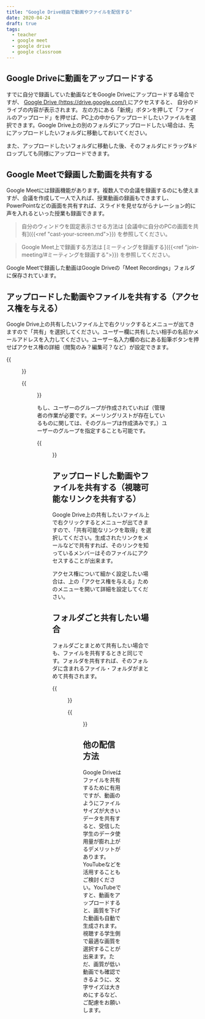 ```yaml
---
title: "Google Drive経由で動画やファイルを配信する"
date: 2020-04-24
draft: true
tags: 
  - teacher
  - google meet
  - google drive
  - google classroom
---
```



## Google Driveに動画をアップロードする
すでに自分で録画していた動画などをGoogle Driveにアップロードする場合ですが、
[Google Drive (https://drive.google.com/) ](https://drive.google.com/)にアクセスすると、
自分のドライブの内容が表示されます。
左の方にある「新規」ボタンを押して「ファイルのアップロード」を押せば、PC上の中からアップロードしたいファイルを選択できます。Google Drive上の別のフォルダにアップロードしたい場合は、先にアップロードしたいフォルダに移動しておいてください。

また、アップロードしたいフォルダに移動した後、そのフォルダにドラッグ&ドロップしても同様にアップロードできます。


## Google Meetで録画した動画を共有する
Google Meetには録画機能があります。複数人での会議を録画するのにも使えますが、会議を作成して一人で入れば、授業動画の録画もできますし、PowerPointなどの画面を共有すれば、スライドを見せながらナレーション的に声を入れるといった授業も録画できます。

> 自分のウィンドウを固定表示させる方法は
> [会議中に自分のPCの画面を共有]({{<ref "cast-your-screen.md">}})
> を参照してください。

> Google Meet上で録画する方法は
> [ミーティングを録画する]({{<ref "join-meeting/#ミーティングを録画する">}})
> を参照してください。

Google Meetで録画した動画はGoogle Driveの「Meet Recordings」フォルダに保存されています。

## アップロードした動画やファイルを共有する（アクセス権を与える）
Google Drive上の共有したいファイル上で右クリックするとメニューが出てきますので「共有」を選択してください。ユーザー欄に共有したい相手の名前かメールアドレスを入力してください。ユーザー名入力欄の右にある鉛筆ボタンを押せばアクセス権の詳細（閲覧のみ？編集可？など）が設定できます。

{{<figure src="1.png" title="共有したいファイルを表示" class="center">}}

{{<figure src="2.png" title="ユーザーの所にメールアドレスを入力" class="center">}}

もし、ユーザーのグループが作成されていれば（管理者の作業が必要です。メーリングリストが存在しているものに関しては、そのグループは作成済みです。）ユーザーのグループを指定することも可能です。

{{<figure src="3.png" title="クラス単位で招待する" class="center">}}

## アップロードした動画やファイルを共有する（視聴可能なリンクを共有する）
Google Drive上の共有したいファイル上で右クリックするとメニューが出てきますので、「共有可能なリンクを取得」を選択してください。生成されたリンクをメールなどで共有すれば、そのリンクを知っているメンバーはそのファイルにアクセスすることが出来ます。

アクセス権について細かく設定したい場合は、上の「アクセス権を与える」ためのメニューを開いて詳細を設定してください。


## フォルダごと共有したい場合
フォルダごとまとめて共有したい場合でも、ファイルを共有するときと同じです。フォルダを共有すれば、そのフォルダに含まれるファイル・フォルダがまとめて共有されます。

{{<figure src="4.png" title="共有可能なリンクを取得する" class="center">}}

{{<figure src="5.png" title="生成されたリンクを共有したい相手にメールなどで伝えてください。" class="center">}}



## 他の配信方法
Google Driveはファイルを共有するために有用ですが、動画のようにファイルサイズが大きいデータを共有すると、受信した学生のデータ使用量が膨れ上がるデメリットがあります。YouTubeなどを活用することもご検討ください。YouTubeですと、動画をアップロードすると、画質を下げた動画も自動で生成されます。視聴する学生側で最適な画質を選択することが出来ます。ただ、画質が低い動画でも確認できるように、文字サイズは大きめにするなど、ご配慮をお願いします。